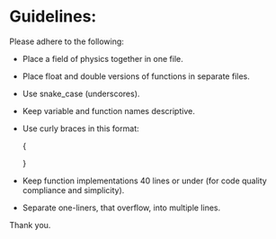 # Guidelines:

Please adhere to the following:

* Place a field of physics together in one file.

* Place float and double versions of functions in separate files.

* Use snake_case (underscores).

* Keep variable and function names descriptive.

* Use curly braces in this format:

    {

    }

* Keep function implementations 40 lines or under (for code quality compliance and simplicity).

* Separate one-liners, that overflow, into multiple lines.

Thank you.
